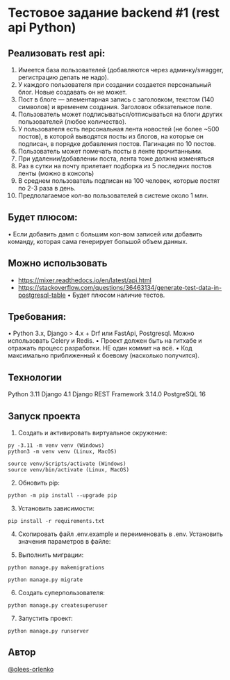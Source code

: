 # Тестовое задание backend #1 (rest api Python)

## Реализовать rest api:
1.	Имеется база пользователей (добавляются через админку/swagger, регистрацию делать не надо).
2.	У каждого пользователя при создании создается персональный блог. Новые создавать он не может.
3.	Пост в блоге — элементарная запись с заголовком, текстом (140 символов) и временем создания. Заголовок обязательное поле.
4.	Пользователь может подписываться/отписываться на блоги других пользователей (любое количество).
5.	У пользователя есть персональная лента новостей (не более ~500 постов), в которой выводятся посты из блогов, на которые он подписан, в порядке добавления постов. Пагинация по 10 постов.
6.	Пользователь может помечать посты в ленте прочитанными.
7.	При удалении/добавлении поста, лента тоже должна изменяться
8.	Раз в сутки на почту прилетает подборка из 5 последних постов ленты (можно в консоль)
9.	В среднем пользователь подписан на 100 человек, которые постят по 2-3 раза в день.
10.	Предполагаемое кол-во пользователей в системе около 1 млн.

## Будет плюсом:
•	Если добавить дамп с большим кол-вом записей или добавить команду, которая сама генерирует большой объем данных.
## Можно использовать 
- https://mixer.readthedocs.io/en/latest/api.html 
- https://stackoverflow.com/questions/36463134/generate-test-data-in-postgresql-table
•	Будет плюсом наличие тестов.

## Требования:
•	Python 3.x, Django > 4.х + Drf или FastApi, Postgresql. Можно использовать Celery и Redis.
•	Проект должен быть на гитхабе и отражать процесс разработки. НЕ один коммит на всё.
•	Код максимально приближенный к боевому (насколько получится).

## Технологии
Python 3.11
Django 4.1
Django REST Framework 3.14.0
PostgreSQL 16


## Запуск проекта
1. Cоздать и активировать виртуальное окружение:
```
py -3.11 -m venv venv (Windows)
python3 -m venv venv (Linux, MacOS)

source venv/Scripts/activate (Windows)
source venv/bin/activate (Linux, MacOS)
```

2. Обновить pip:
```
python -m pip install --upgrade pip
```

3. Установить зависимости:
```
pip install -r requirements.txt
```

4. Скопировать файл .env.example и переименовать в .env. Установить значения параметров в файле:

5. Выполнить миграции:
```
python manage.py makemigrations

python manage.py migrate
```

6. Создать суперпользователя:
```
python manage.py createsuperuser
```

7. Запустить проект:
```
python manage.py runserver
```

## Автор
[@olees-orlenko](https://github.com/olees-orlenko)
